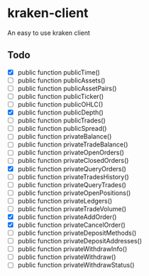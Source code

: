# kraken-client
An easy to use kraken client

## Todo

- [x] public function publicTime()
- [ ] public function publicAssets()
- [ ] public function publicAssetPairs()
- [ ] public function publicTicker()
- [ ] public function publicOHLC()
- [x] public function publicDepth()
- [ ] public function publicTrades()
- [ ] public function publicSpread()
- [ ] public function privateBalance()
- [ ] public function privateTradeBalance()
- [ ] public function privateOpenOrders()
- [ ] public function privateClosedOrders()
- [x] public function privateQueryOrders()
- [ ] public function privateTradesHistory()
- [ ] public function privateQueryTrades()
- [ ] public function privateOpenPositions()
- [ ] public function privateLedgers()
- [ ] public function privateTradeVolume()
- [x] public function privateAddOrder()
- [x] public function privateCancelOrder()
- [ ] public function privateDepositMethods()
- [ ] public function privateDepositAddresses()
- [ ] public function privateWithdrawInfo()
- [ ] public function privateWithdraw()
- [ ] public function privateWithdrawStatus()
